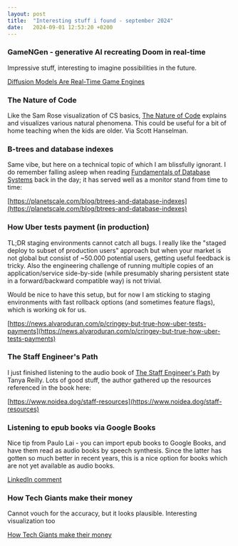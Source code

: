 ```yaml
---
layout: post
title:  "Interesting stuff i found - september 2024"
date:   2024-09-01 12:53:20 +0200
---
```

### GameNGen - generative AI recreating Doom in real-time
Impressive stuff, interesting to imagine possibilities in the future.

[Diffusion Models Are Real-Time Game Engines](https://gamengen.github.io/)

### The Nature of Code
Like the Sam Rose visualization of CS basics, [The Nature of Code](https://natureofcode.com/) explains and visualizes various natural phenomena. This could be useful for a bit of home teaching when the kids are older. Via Scott Hanselman.

### B-trees and database indexes
Same vibe, but here on a technical topic of which I am blissfully ignorant. I do remember falling asleep when reading [Fundamentals of Database Systems](https://www.amazon.com/Fundamentals-Database-Systems-Ramez-Elmasri/dp/0133970779) back in the day; it has served well as a monitor stand from time to time:

[https://planetscale.com/blog/btrees-and-database-indexes](https://planetscale.com/blog/btrees-and-database-indexes)

### How Uber tests payment (in production)
TL;DR staging environments cannot catch all bugs. I really like the "staged deploy to subset of production users" approach but when your market is not global but consist of ~50.000 potential users, getting useful feedback is tricky. Also the engineering challenge of running multiple copies of an application/service side-by-side (while presumably sharing persistent state in a forward/backward compatible way) is not trivial.

Would be nice to have this setup, but for now I am sticking to staging environments with fast rollback options (and sometimes feature flags), which is working ok for us.

[https://news.alvaroduran.com/p/cringey-but-true-how-uber-tests-payments](https://news.alvaroduran.com/p/cringey-but-true-how-uber-tests-payments)

### The Staff Engineer's Path
I just finished listening to the audio book of [The Staff Engineer's Path](https://www.oreilly.com/library/view/the-staff-engineers/9781098118723/) by Tanya Reilly. Lots of good stuff, the author gathered up the resources referenced in the book here:

[https://www.noidea.dog/staff-resources](https://www.noidea.dog/staff-resources)

### Listening to epub books via Google Books
Nice tip from Paulo Lai - you can import epub books to Google Books, and have them read as audio books by speech synthesis. Since the latter has gotten so much better in recent years, this is a nice option for books which are not yet available as audio books.

[LinkedIn comment](https://www.linkedin.com/feed/update/urn:li:activity:7237553734879182848?commentUrn=urn%3Ali%3Acomment%3A%28activity%3A7237553734879182848%2C7239624545593139201%29&dashCommentUrn=urn%3Ali%3Afsd_comment%3A%287239624545593139201%2Curn%3Ali%3Aactivity%3A7237553734879182848%29)

### How Tech Giants make their money
Cannot vouch for the accuracy, but it looks plausible. Interesting visualization too

[How Tech Giants make their money](https://www.threads.net/@dataworld_feed/post/C_fPdaNK-Qv/)
